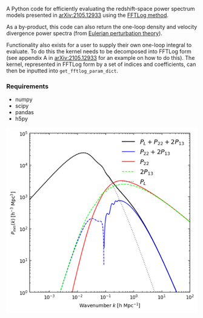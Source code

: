 A Python code for efficiently evaluating the redshift-space power spectrum models presented in [arXiv:2105.12933](https://arxiv.org/abs/2105.12933) using the [FFTLog method](https://arxiv.org/abs/1708.08130).

As a by-product, this code can also return the one-loop density and velocity divergence power spectra (from [Eulerian perturbation theory](https://arxiv.org/abs/astro-ph/0112551)).

Functionality also exists for a user to supply their own one-loop integral to evaluate. To do this the kernel needs to be decomposed into FFTLog form (see appendix A in [arXiv:2105.12933](https://arxiv.org/abs/2105.12933) for an example on how to do this).
The kernel, represented in FFTLog form by a set of indices and coefficients, can then be inputted into `get_fftlog_param_dict`.

### Requirements
* numpy
* scipy
* pandas
* h5py


![image](https://github.com/lhd23/RSDPT-FFTLog/blob/main/examples/Pmm.png)